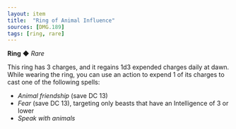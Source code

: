 ```yaml
---
layout: item
title:  "Ring of Animal Influence"
sources: [DMG.189]
tags: [ring, rare]
---
```


**Ring** ◆ *Rare*

This ring has 3 charges, and it regains 1d3 expended charges daily at dawn. While wearing the ring, you can use an action to expend 1 of its charges to cast one of the following spells:

* _Animal friendship_ (save DC 13)
* _Fear_ (save DC 13), targeting only beasts that have an Intelligence of 3 or lower
* _Speak with animals_